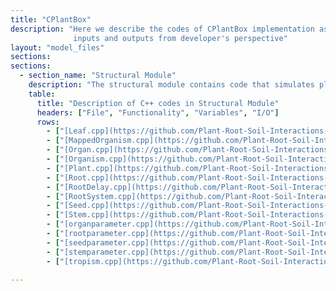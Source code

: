 ```yaml
---
title: "CPlantBox"
description: "Here we describe the codes of CPlantBox implementation as well as the instruction to install it along with its
              inputs and outputs from developer's perspective"
layout: "model_files"
sections:
sections:
  - section_name: "Structural Module"
    description: "The structural module contains code that simulates plant growth and morphology within the CPlantBox framework. It defines the characteristics and behavior of various plant organs like roots, stems, leaves, and seeds. Additionally, it handles tropism responses, enabling plants to adjust their growth direction in response to environmental cues. In essence, this module forms the basis for realistic plant growth simulations."
    table:
      title: "Description of C++ codes in Structural Module"
      headers: ["File", "Functionality", "Variables", "I/O"]
      rows:
        - ["[Leaf.cpp](https://github.com/Plant-Root-Soil-Interactions-Modelling/CPlantBox/blob/master/src/structural/Leaf.cpp)", "Manages leaf growth and development, covering creation, parameter computation, and visualization. Includes geometric properties and connectivity.", "Leaf identification, parameters, growth factors, geometry, tropism, connectivity.", "Input: Growth parameters, environment. Output: Leaf properties."]
        - ["[MappedOrganism.cpp](https://github.com/Plant-Root-Soil-Interactions-Modelling/CPlantBox/blob/master/src/structural/MappedOrganism.cpp)", "Handles plant structural management, including 3D soil grid mapping. Oversees initialization and simulation of root and shoot systems.", "Nodes, segments, radii, organ types, soil index, plant parameters, exchange zones.", "Input: Plant structure, soil parameters. Output: Plant structure, growth data."]
        - ["[Organ.cpp](https://github.com/Plant-Root-Soil-Interactions-Modelling/CPlantBox/blob/master/src/structural/Organ.cpp)", "Serves as a base class for plant organs (seeds, roots, stems, leaves), handling their development, geometry, and tree structure.", "Nodes, segments, organ tree, parameters, type, age, status.", "Input: Development parameters, time. Output: Organ structure, growth, geometry."]
        - ["[Organism.cpp](https://github.com/Plant-Root-Soil-Interactions-Modelling/CPlantBox/blob/master/src/structural/Organism.cpp)", "Provides simulation interface and manages OrganRandomParameters. Supports RSML and handles global node and organ index counters.", "Organ parameters, node/segment geometry, indices, RNG.", "Input: Simulation parameters. Output: Organism development, geometry, RSML."]
        - ["[Plant.cpp](https://github.com/Plant-Root-Soil-Interactions-Modelling/CPlantBox/blob/master/src/structural/Plant.cpp)", "Controls plant model simulation, managing tropisms, growth functions, and post-processing. Sets up simulation callbacks for tropisms and growth.", "Tropisms, growth functions, soil lookup, parameters, state, callbacks.", "Input: Initialization, growth parameters. Output: Growth, utilities."]
        - ["[Root.cpp](https://github.com/Plant-Root-Soil-Interactions-Modelling/CPlantBox/blob/master/src/structural/Root.cpp)", "Describes root growth, managing the creation of lateral roots and root-specific parameters. Provides capabilities for time-span growth simulation.", "Root parameters, types, state, node creation, tropism.", "Input: Growth parameters, environment. Output: Root growth, new nodes/roots."]
        - ["[RootDelay.cpp](https://github.com/Plant-Root-Soil-Interactions-Modelling/CPlantBox/blob/master/src/structural/RootDelay.cpp)", "Focuses on delayed lateral root growth, inheriting from Root class. Implements delay-based lateral root emergence.", "Root delay parameters, lateral root creation, root structure.", "Input: Growth parameters with delay. Output: Delayed root growth, structure."]
        - ["[RootSystem.cpp](https://github.com/Plant-Root-Soil-Interactions-Modelling/CPlantBox/blob/master/src/structural/RootSystem.cpp)", "Manages the entire root system, including base roots and parameters. Inherits from Organism class, integrating various root dynamics.", "Root parameters, tropisms, growth functions, state, tools.", "Input: Configuration, simulation parameters. Output: Root system growth, analysis."]
        - ["[Seed.cpp](https://github.com/Plant-Root-Soil-Interactions-Modelling/CPlantBox/blob/master/src/structural/Seed.cpp)", "Defines the Seed class, representing the plant's seed and managing the development of various organs. Integrates with plant organism structure.", "Seed development, organ management, integration with plant.", "Input: Plant configuration, organ parameters. Output: Organ initialization."]
        - ["[Stem.cpp](https://github.com/Plant-Root-Soil-Interactions-Modelling/CPlantBox/blob/master/src/structural/Stem.cpp)", "Handles stem growth and development, including lateral stem emergence and parameter computation. Supports various growth scenarios.", "Growth simulation, lateral management, parameter computation, growth modes.", "Input: Parameters, growth data. Output: Stem growth, data, parameters."]
        - ["[organparameter.cpp](https://github.com/Plant-Root-Soil-Interactions-Modelling/CPlantBox/blob/master/src/structural/organparameter.cpp)", "Central to configuring organ types in plants. Manages organ-specific and randomized parameters for simulation variability.", "Organ type setup, parameter handling, random parameter management.", "Input: Organism data, configuration. Output: Organ parameters, characteristics."]
        - ["[rootparameter.cpp](https://github.com/Plant-Root-Soil-Interactions-Modelling/CPlantBox/blob/master/src/structural/rootparameter.cpp)", "Defines root-specific parameters and functionalities, handling configurations for growth dynamics and tropism.", "Root type setup, growth dynamics, tropism, distance management.", "Input: Root data, growth configuration. Output: Root parameters, characteristics."]
        - ["[seedparameter.cpp](https://github.com/Plant-Root-Soil-Interactions-Modelling/CPlantBox/blob/master/src/structural/seedparameter.cpp)", "Handles seed-specific parameters, crucial for modeling early plant development and root system initiation.", "Seed positioning, root emergence, crown configuration, tiller parameters.", "Input: Seed data, configuration. Output: Seed parameters, development."]
        - ["[stemparameter.cpp](https://github.com/Plant-Root-Soil-Interactions-Modelling/CPlantBox/blob/master/src/structural/stemparameter.cpp)", "Manages stem-specific parameters, key to modeling stem growth, branching, and structural characteristics.", "Growth dynamics, branching, tropism, lifespan, nodal functions.", "Input: Stem data, growth parameters. Output: Stem parameters, characteristics."]
        - ["[tropism.cpp](https://github.com/Plant-Root-Soil-Interactions-Modelling/CPlantBox/blob/master/src/behavioral/tropism.cpp)", "Defines tropism behaviors, implementing mechanisms like gravitropism and hydrotropism, crucial for realistic plant growth simulation.", "Various tropisms, environmental response mechanisms.", "Input: Environmental stimuli, growth parameters. Output: Growth direction, tropism responses."]

---
```

